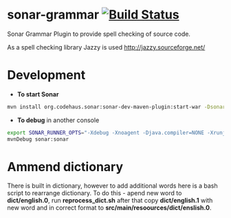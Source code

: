 sonar-grammar [![Build Status](https://travis-ci.org/webdizz/sonar-grammar.png?branch=master)](https://travis-ci.org/webdizz/sonar-grammar) 
=============

Sonar Grammar Plugin to provide spell checking of source code. 

As a spell checking library Jazzy is used http://jazzy.sourceforge.net/



# Development
* **To start Sonar**

```bash
mvn install org.codehaus.sonar:sonar-dev-maven-plugin:start-war -Dsonar.runtimeVersion=3.7.3 -Djava.io.tmpdir=/tmp
```
* **To debug** in another console

```bash
export SONAR_RUNNER_OPTS="-Xdebug -Xnoagent -Djava.compiler=NONE -Xrunjdwp:transport=dt_socket,server=y,suspend=y,address=8000"
mvnDebug sonar:sonar
```

# Ammend dictionary

There is built in dictionary, however to add additional words here is a bash script to rearrange dictionary.
To do this - apend new word to **dict/english.0**, run **reprocess_dict.sh** after that copy **dict/english.1** with new word and in correct format to **src/main/resoources/dict/enslish.0**.

